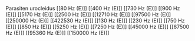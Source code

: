 Parasiten urocleidus
[[80 Hz (E)]]
[[400 Hz (E)]]
[[730 Hz (E)]]
[[900 Hz (E)]]
[[5170 Hz (E)]]
[[2500 Hz (E)]]
[[12710 Hz (E)]]
[[97500 Hz (E)]]
[[250000 Hz (E)]]
[[422530 Hz (E)]]
[[130 Hz (E)]]
[[230 Hz (E)]]
[[750 Hz (E)]]
[[850 Hz (E)]]
[[5250 Hz (E)]]
[[7250 Hz (E)]]
[[45000 Hz (E)]]
[[87500 Hz (E)]]
[[95360 Hz (E)]]
[[150000 Hz (E)]]